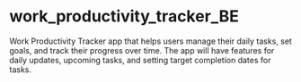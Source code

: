 # work_productivity_tracker_BE
Work Productivity Tracker app that helps users manage their daily tasks, set goals, and track their progress over time. The app will have features for daily updates, upcoming tasks, and setting target completion dates for tasks.
